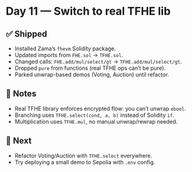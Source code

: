 # Day 11 — Switch to real TFHE lib

## ✅ Shipped
- Installed Zama’s `fhevm` Solidity package.
- Updated imports from `FHE.sol` → `TFHE.sol`.
- Changed calls: `FHE.add/mul/select/gt` → `TFHE.add/mul/select/gt`.
- Dropped `pure` from functions (real TFHE ops can’t be pure).
- Parked unwrap-based demos (Voting, Auction) until refactor.

## 🧠 Notes
- Real TFHE library enforces encrypted flow: you can’t unwrap `ebool`.
- Branching uses `TFHE.select(cond, a, b)` instead of Solidity `if`.
- Multiplication uses `TFHE.mul`, no manual unwrap/rewrap needed.

## 🎯 Next
- Refactor Voting/Auction with `TFHE.select` everywhere.
- Try deploying a small demo to Sepolia with `.env` config.

